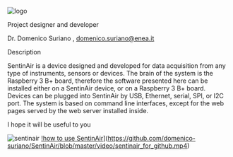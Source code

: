 ![logo](https://github.com/domenico-suriano/SentinAir/blob/master/images/sentinairlogo.jpg)

Project designer and developer

Dr. Domenico Suriano , domenico.suriano@enea.it

Description

SentinAir is a device designed and developed for data acquisition from any type of instruments, sensors or devices. The brain of the system is the Raspberry 3 B+ board, therefore the software presented here can be installed either on a SentinAir device, or on a Raspberry 3 B+ board. Devices can be plugged into SentinAir by USB, Ethernet, serial, SPI, or I2C port. The system is based on command line interfaces, except for the web pages served by the web server installed inside.

I hope it will be useful to you

![sentinair](https://github.com/domenico-suriano/SentinAir/blob/master/images/sentinairdevice.jpg)
[!how to use SentinAir](https://img.youtube.com/vi/VIDEO-ID/0.jpg)](https://github.com/domenico-suriano/SentinAir/blob/master/video/sentinair_for_github.mp4)
